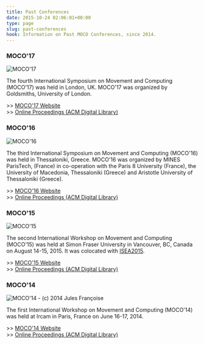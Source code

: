 ```yaml
---
title: Past Conferences
date: 2015-10-24 02:06:01+00:00
type: page
slug: past-conferences
hook: Information on Past MOCO Conferences, since 2014.
---
```


### MOCO'17

![MOCO'17](/images/moco17_banner.jpg)

The fourth International Symposium on Movement and Computing (MOCO'17) was held in London, UK. MOCO'17 was organized by Goldsmiths, University of London.

\>\> <a href="http://moco17.movementcomputing.org/" target="_blank">MOCO'17 Website</a>  
\>\> <a href="https://dl.acm.org/citation.cfm?id=3077981" target="_blank">Online Proceedings (ACM Digital Library)</a>  

### MOCO'16

![MOCO'16](/images/moco16_banner.jpg)

The third International Symposium on Movement and Computing (MOCO'16) was held in Thessaloniki, Greece. MOCO'16 was organized by MINES ParisTech, (France) in co-operation with the Paris 8 University (France), the University of Macedonia, Thessaloniki (Greece) and Aristotle University of Thessaloniki (Greece).

\>\> <a href="http://moco16.movementcomputing.org/" target="_blank">MOCO'16 Website</a>  
\>\> <a href="https://dl.acm.org/citation.cfm?id=2948910" target="_blank">Online Proceedings (ACM Digital Library)</a>  

### MOCO'15

![MOCO'15](/images/moco15_banner.jpg)

The second International Workshop on Movement and Computing (MOCO'15) was held at Simon Fraser University in Vancouver, BC, Canada on August 14-15, 2015. It was colocated with [ISEA2015](http://isea2015.org/).

\>\> <a href="http://moco15.movementcomputing.org/" target="_blank">MOCO'15 Website</a>  
\>\> <a href="https://dl.acm.org/citation.cfm?id=2790994" target="_blank">Online Proceedings (ACM Digital Library)</a>  

### MOCO'14

![MOCO'14 - (c) 2014 Jules Françoise](/images/moco14_banner.png)

The first International Workshop on Movement and Computing (MOCO'14) was held at Ircam in Paris, France on June 16-17, 2014.

\>\> <a href="http://moco14.movementcomputing.org/" target="_blank">MOCO'14 Website</a>  
\>\> <a href="https://dl.acm.org/citation.cfm?id=2617995" target="_blank">Online Proceedings (ACM Digital Library)</a>  
